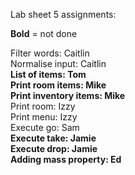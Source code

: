 Lab sheet 5 assignments:  

**Bold** = not done  

Filter words: Caitlin   
Normalise input: Caitlin   
**List of items: Tom**  
**Print room items: Mike**  
**Print inventory items: Mike**  
Print room: Izzy   
Print menu: Izzy     
Execute go: Sam   
**Execute take: Jamie**   
**Execute drop: Jamie**    
**Adding mass property: Ed**  

